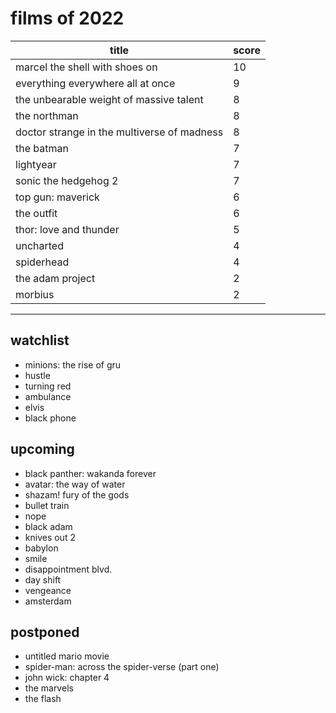 # films of 2022

|title                                       |score|
|--------------------------------------------|-----|
|marcel the shell with shoes on              |10   |
|everything everywhere all at once           |9    |
|the unbearable weight of massive talent     |8    |
|the northman 				     |8    |
|doctor strange in the multiverse of madness |8    |
|the batman                                  |7    |
|lightyear				     |7    |
|sonic the hedgehog 2 			     |7    |
|top gun: maverick 			     |6    |
|the outfit                                  |6    |
|thor: love and thunder 		     |5    |
|uncharted                                   |4    |
|spiderhead				     |4    |
|the adam project                            |2    |
|morbius                                     |2    |

---

## watchlist

- minions: the rise of gru
- hustle
- turning red
- ambulance
- elvis
- black phone

## upcoming

- black panther: wakanda forever
- avatar: the way of water
- shazam! fury of the gods
- bullet train
- nope
- black adam
- knives out 2
- babylon
- smile
- disappointment blvd.
- day shift
- vengeance
- amsterdam

## postponed

- untitled mario movie
- spider-man: across the spider-verse (part one)
- john wick: chapter 4
- the marvels
- the flash

